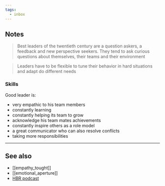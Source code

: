 ```yaml
---
tags:
  - inbox
---
```

## Notes

> Best leaders of the twentieth century are a question askers, a feedback and new perspective seekers. They tend to ask curious questions about themselves, their teams and their environment

> Leaders have to be flexible to tune their behavior in hard situations and adapt do different needs
### Skills
Good leader is:
- very empathic to his team members
- constantly learning
- constantly helping its team to grow
- acknowledge his team mates achievements
- constantly inspire others as a role model
- a great communicator who can also resolve conflicts
- taking more responsibilities

---
## See also
- [[empathy_tought]]
- [[emotional_aperture]]
- [HBR podcast](https://hbr.org/2024/10/6-essential-leadership-skills-and-how-to-develop-them)